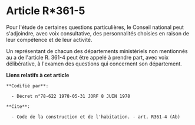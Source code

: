 # Article R*361-5

Pour l'étude de certaines questions particulières, le Conseil national peut s'adjoindre, avec voix consultative, des
personnalités choisies en raison de leur compétence et de leur activité.

Un représentant de chacun des départements ministériels non mentionnés au a de l'article R. 361-4 peut être appelé à prendre
part, avec voix délibérative, à l'examen des questions qui concernent son département.

**Liens relatifs à cet article**

	**Codifié par**:

	  - Décret n°78-622 1978-05-31 JORF 8 JUIN 1978

	**Cite**:

	  - Code de la construction et de l'habitation. - art. R361-4 (Ab)
